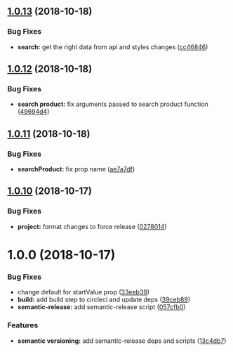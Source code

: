 ## [1.0.13](https://github.com/tillhub/numpad-with-barcodes/compare/v1.0.12...v1.0.13) (2018-10-18)


### Bug Fixes

* **search:** get the right data from api and styles changes ([cc46846](https://github.com/tillhub/numpad-with-barcodes/commit/cc46846))

## [1.0.12](https://github.com/tillhub/numpad-with-barcodes/compare/v1.0.11...v1.0.12) (2018-10-18)


### Bug Fixes

* **search product:** fix arguments passed to search product function ([49694d4](https://github.com/tillhub/numpad-with-barcodes/commit/49694d4))

## [1.0.11](https://github.com/tillhub/numpad-with-barcodes/compare/v1.0.10...v1.0.11) (2018-10-18)


### Bug Fixes

* **searchProduct:** fix prop name ([ae7a7df](https://github.com/tillhub/numpad-with-barcodes/commit/ae7a7df))

## [1.0.10](https://github.com/tillhub/numpad-with-barcodes/compare/v1.0.9...v1.0.10) (2018-10-17)


### Bug Fixes

* **project:** format changes to force release ([0278014](https://github.com/tillhub/numpad-with-barcodes/commit/0278014))

# 1.0.0 (2018-10-17)


### Bug Fixes

* change default for startValue prop ([33eeb39](https://github.com/tillhub/numpad-with-barcodes/commit/33eeb39))
* **build:** add build step to circleci and update deps ([39ceb89](https://github.com/tillhub/numpad-with-barcodes/commit/39ceb89))
* **semantic-release:** add semantic-release script ([057cfb0](https://github.com/tillhub/numpad-with-barcodes/commit/057cfb0))


### Features

* **semantic versioning:** add semantic-release deps and scripts ([13c4db7](https://github.com/tillhub/numpad-with-barcodes/commit/13c4db7))
